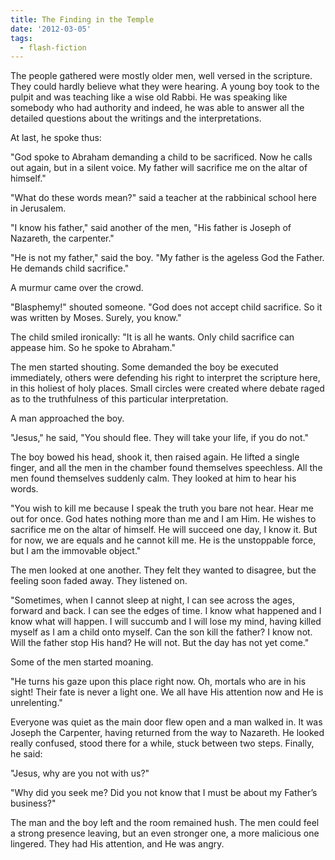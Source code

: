 ```yaml
---
title: The Finding in the Temple
date: '2012-03-05'
tags:
  - flash-fiction
---
```


The people gathered were mostly older men, well versed in the scripture. They
could hardly believe what they were hearing. A young boy took to the pulpit and
was teaching like a wise old Rabbi. He was speaking like somebody who had
authority and indeed, he was able to answer all the detailed questions about the
writings and the interpretations.

<!-- truncate -->

At last, he spoke thus:

"God spoke to Abraham demanding a child to be sacrificed. Now he calls out
again, but in a silent voice. My father will sacrifice me on the altar of
himself."

"What do these words mean?" said a teacher at the rabbinical school here in
Jerusalem.

"I know his father," said another of the men, "His father is Joseph of Nazareth,
the carpenter."

"He is not my father," said the boy. "My father is the ageless God the Father.
He demands child sacrifice."

A murmur came over the crowd.

"Blasphemy!" shouted someone. "God does not accept child sacrifice. So it was
written by Moses. Surely, you know."

The child smiled ironically: "It is all he wants. Only child sacrifice can
appease him. So he spoke to Abraham."

The men started shouting. Some demanded the boy be executed immediately, others
were defending his right to interpret the scripture here, in this holiest of
holy places. Small circles were created where debate raged as to the
truthfulness of this particular interpretation.

A man approached the boy.

"Jesus," he said, "You should flee. They will take your life, if you do not."

The boy bowed his head, shook it, then raised again. He lifted a single finger,
and all the men in the chamber found themselves speechless. All the men found
themselves suddenly calm. They looked at him to hear his words.

"You wish to kill me because I speak the truth you bare not hear. Hear me out
for once. God hates nothing more than me and I am Him. He wishes to sacrifice me
on the altar of himself. He will succeed one day, I know it. But for now, we are
equals and he cannot kill me. He is the unstoppable force, but I am the
immovable object."

The men looked at one another. They felt they wanted to disagree, but the
feeling soon faded away. They listened on.

"Sometimes, when I cannot sleep at night, I can see across the ages, forward and
back. I can see the edges of time. I know what happened and I know what will
happen. I will succumb and I will lose my mind, having killed myself as I am a
child onto myself. Can the son kill the father? I know not. Will the father stop
His hand? He will not. But the day has not yet come."

Some of the men started moaning.

"He turns his gaze upon this place right now. Oh, mortals who are in his sight!
Their fate is never a light one. We all have His attention now and He is
unrelenting."

Everyone was quiet as the main door flew open and a man walked in. It was Joseph
the Carpenter, having returned from the way to Nazareth. He looked really
confused, stood there for a while, stuck between two steps. Finally, he said:

"Jesus, why are you not with us?"

"Why did you seek me? Did you not know that I must be about my Father’s
business?"

The man and the boy left and the room remained hush. The men could feel a strong
presence leaving, but an even stronger one, a more malicious one lingered. They
had His attention, and He was angry.
